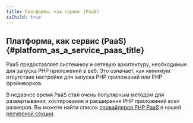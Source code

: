 ```yaml
---
title: Платформа, как сервис (PaaS)
isChild: true
---
```


## Платформа, как сервис (PaaS)  {#platform_as_a_service_paas_title}

PaaS предоставляет системнюу и сетевую архитектуру, необходимые для запуска PHP приложений в веб. Это означает, как
минимум отсутствие настройки для запуска PHP приложений или PHP фрэймворков.

В недавнее время PaaS стал очень популярным методом для развертывания, хостирования и расширения PHP приложений
всех размеров. Вы можете найти список [провайдеров PHP PaaS](#php_paas_providers) в нашей [ресурсной секции](#resources).